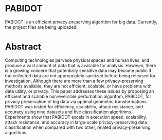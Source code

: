 # PABIDOT
PABIDOT is an efficient privacy-preserving algorithm for big data. Currently, the project files are being uploaded. 

# Abstract
Computing technologies pervade physical spaces and human lives, and produce a vast amount of data that is available for analysis. However, there is a growing concern that potentially sensitive data may become public if the collected data are not appropriately sanitized before being released for investigation. Although there are more than a few privacy-preserving methods available, they are not efficient, scalable, or have problems with data utility, or privacy. This paper addresses these issues by proposing an efficient and scalable nonreversible perturbation algorithm, PABIDOT, for privacy preservation of big data via optimal geometric transformations. PABIDOT was tested for efficiency, scalability, attack resistance, and accuracy using nine datasets and five classification algorithms. Experiments show that PABIDOT excels in execution speed, scalability, attack resistance, and accuracy in large-scale privacy-preserving data classification when compared with two other, related privacy-preserving algorithms.
